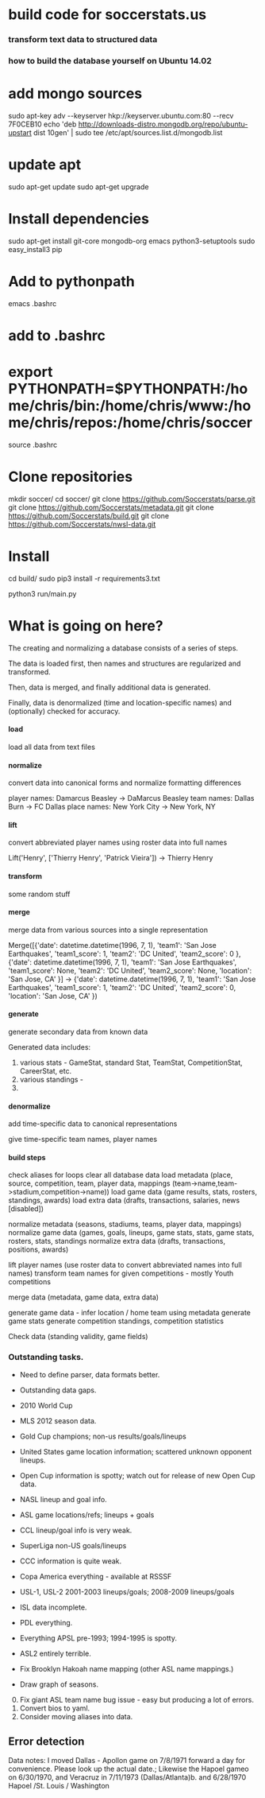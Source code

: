# build code for soccerstats.us
### transform text data to structured data

### how to build the database yourself on Ubuntu 14.02

# add mongo sources
sudo apt-key adv --keyserver hkp://keyserver.ubuntu.com:80 --recv 7F0CEB10
echo 'deb http://downloads-distro.mongodb.org/repo/ubuntu-upstart dist 10gen' | sudo tee /etc/apt/sources.list.d/mongodb.list

# update apt
sudo apt-get update
sudo apt-get upgrade

# Install dependencies
sudo apt-get install git-core mongodb-org emacs python3-setuptools
sudo easy_install3 pip

# Add to pythonpath

emacs .bashrc 
# add to .bashrc
# export PYTHONPATH=$PYTHONPATH:/home/chris/bin:/home/chris/www:/home/chris/repos:/home/chris/soccer
source .bashrc

# Clone repositories

mkdir soccer/
cd soccer/
git clone https://github.com/Soccerstats/parse.git
git clone https://github.com/Soccerstats/metadata.git
git clone https://github.com/Soccerstats/build.git
git clone https://github.com/Soccerstats/nwsl-data.git

# Install

cd build/
sudo pip3 install -r requirements3.txt 

python3 run/main.py 




# What is going on here?

The creating and normalizing a database consists of a series of steps.

The data is loaded first, then names and structures are regularized and transformed.

Then, data is merged, and finally additional data is generated.

Finally, data is denormalized (time and location-specific names) and (optionally) checked for accuracy.


#### load

load all data from text files

#### normalize

convert data into canonical forms and normalize formatting differences

player names: Damarcus Beasley -> DaMarcus Beasley
team names: Dallas Burn -> FC Dallas
place names: New York City -> New York, NY

#### lift

convert abbreviated player names using roster data into full names

Lift('Henry', ['Thierry Henry', 'Patrick Vieira']) -> Thierry Henry

#### transform

some random stuff

#### merge

merge data from various sources into a single representation

Merge([{'date': datetime.datetime(1996, 7, 1), 'team1': 'San Jose Earthquakes', 'team1_score': 1, 'team2': 'DC United', 'team2_score': 0 }, 
       {'date': datetime.datetime(1996, 7, 1), 'team1': 'San Jose Earthquakes', 'team1_score': None, 'team2': 'DC United', 'team2_score': None, 'location': 'San Jose, CA' }] -> 
       {'date': datetime.datetime(1996, 7, 1), 'team1': 'San Jose Earthquakes', 'team1_score': 1, 'team2': 'DC United', 'team2_score': 0, 'location': 'San Jose, CA' })


#### generate

generate secondary data from known data

Generated data includes:
1. various stats - GameStat, standard Stat, TeamStat, CompetitionStat, CareerStat, etc.
2. various standings - 
3. 

#### denormalize

add time-specific data to canonical representations

give time-specific team names, player names



#### build steps

check aliases for loops
clear all database data
load metadata (place, source, competition, team, player data, mappings (team->name,team->stadium,competition->name))
load game data (game results, stats, rosters, standings, awards)
load extra data (drafts, transactions, salaries, news [disabled])

normalize metadata (seasons, stadiums, teams, player data, mappings)
normalize game data (games, goals, lineups, game stats, stats, game stats, rosters, stats, standings
normalize extra data (drafts, transactions, positions, awards)

lift player names (use roster data to convert abbreviated names into full names)
transform team names for given competitions - mostly Youth competitions

merge data (metadata, game data, extra data)

generate game data - infer location / home team using metadata
generate game stats
generate competition standings, competition statistics



Check data (standing validity, game fields)





### Outstanding tasks.

* Need to define parser, data formats better.

* Outstanding data gaps.

* 2010 World Cup
* MLS 2012 season data.
* Gold Cup champions; non-us results/goals/lineups
* United States game location information; scattered unknown opponent lineups.
* Open Cup information is spotty; watch out for release of new Open Cup data.
* NASL lineup and goal info.
* ASL game locations/refs; lineups + goals
* CCL lineup/goal info is very weak.
* SuperLiga non-US goals/lineups
* CCC information is quite weak.
* Copa America everything - available at RSSSF
* USL-1, USL-2 2001-2003 lineups/goals; 2008-2009 lineups/goals
* ISL data incomplete.
* PDL everything.
* Everything APSL pre-1993; 1994-1995 is spotty.
* ASL2 entirely terrible.

* Fix Brooklyn Hakoah name mapping (other ASL name mappings.)
* Draw graph of seasons.

0. Fix giant ASL team name bug issue - easy but producing a lot of errors.
1. Convert bios to yaml.
2. Consider moving aliases into data.

## Error detection


Data notes:
I moved Dallas - Apollon game on 7/8/1971 forward a day for convenience. Please look up the actual date.; Likewise the Hapoel gameo on 6/30/1970, and Veracruz in 7/11/1973 (Dallas/Atlanta)b. and 6/28/1970 Hapoel /St. Louis / Washington

